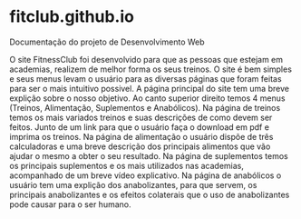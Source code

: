# fitclub.github.io

Documentação do projeto de Desenvolvimento Web

 O site FitnessClub foi desenvolvido para que as pessoas que estejam em academias, realizem de melhor forma os seus treinos. O site é bem simples e seus menus levam o usuário para as diversas páginas que foram feitas para ser o mais intuitivo possivel.
 A página principal do site tem uma breve explição sobre o nosso objetivo. Ao canto superior direito temos 4 menus (Treinos, Alimentação, Suplementos e Anabólicos).
 Na página de treinos temos os mais variados treinos e suas descrições de como devem ser feitos. Junto de um link para que o usuário faça o download em pdf e imprima os treinos.
 Na página de alimentação o usuário dispõe de três calculadoras e uma breve descrição dos principais alimentos que vão ajudar o mesmo a obter o seu resultado.
 Na página de suplementos temos os principais suplementos e os mais utilizados nas academias, acompanhado de um breve vídeo explicativo.
 Na página de anabólicos o usuário tem uma explição dos anabolizantes, para que servem, os principais anabolizantes e os efeitos colaterais que o uso de anabolizantes pode causar para o ser humano.